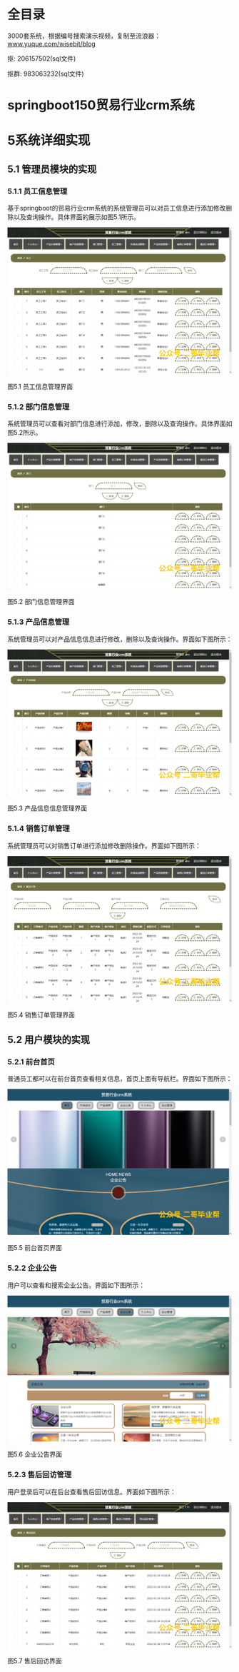 # 全目录

3000套系统，根据编号搜索演示视频，复制至流浪器：www.yuque.com/wisebit/blog


<p>抠: 206157502(sql文件)</p>
<p>抠群: 983063232(sql文件)</p>


# springboot150贸易行业crm系统
# 5系统详细实现
## 5.1 管理员模块的实现
### 5.1.1 员工信息管理
基于springboot的贸易行业crm系统的系统管理员可以对员工信息进行添加修改删除以及查询操作。具体界面的展示如图5.1所示。

![](/md/blog.009.png)

图5.1 员工信息管理界面
### 5.1.2 部门信息管理
系统管理员可以查看对部门信息进行添加，修改，删除以及查询操作。具体界面如图5.2所示。

![](/md/blog.010.png)

图5.2 部门信息管理界面
### 5.1.3 产品信息管理
系统管理员可以对产品信息信息进行修改，删除以及查询操作。界面如下图所示：

![](/md/blog.011.png)

图5.3 产品信息信息管理界面
### 5.1.4 销售订单管理
系统管理员可以对销售订单进行添加修改删除操作。界面如下图所示：

![](/md/blog.012.png)

图5.4 销售订单管理界面

## 5.2 用户模块的实现
### 5.2.1 前台首页
普通员工都可以在前台首页查看相关信息，首页上面有导航栏。界面如下图所示：

![](/md/blog.013.png)

图5.5 前台首页界面
### 5.2.2 企业公告
用户可以查看和搜索企业公告。界面如下图所示：

![](/md/blog.014.png)

图5.6 企业公告界面
### 5.2.3 售后回访管理
用户登录后可以在后台查看售后回访信息。界面如下图所示：


![](/md/blog.015.png)

图5.7 售后回访界面














